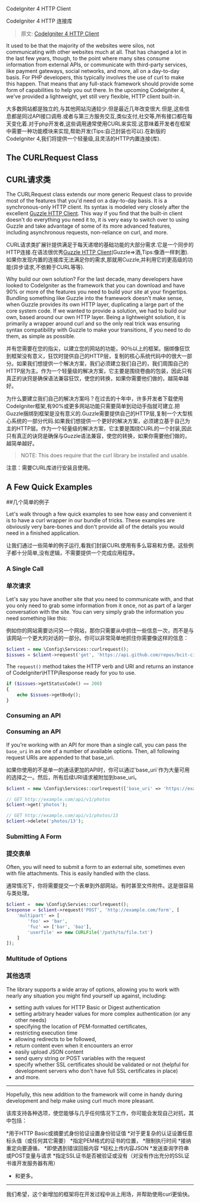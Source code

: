 CodeIgniter 4 HTTP Client

CodeIgniter 4 HTTP 连接库

> 原文: [CodeIgniter 4 HTTP Client](http://blog.newmythmedia.com/blog/show/2016-04-18_CodeIgniter_4_HTTP_Client)

It used to be that the majority of the websites were silos, not communicating with other websites much at all. That has changed a lot in the last few years, though, to the point where many sites consume information from external APIs, or communicate with third-party services, like payment gateways, social networks, and more, all on a day-to-day basis. For PHP developers, this typically involves the use of curl to make this happen. That means that any full-stack framework should provide some form of capabilities to help you out there. In the upcoming CodeIgniter 4, we've provided a lightweight, yet still very flexible, HTTP client built-in.

大多数网站都是独立的,与其他网站沟通较少.但是最近几年改变很大.但是,这些信息都是同过API接口调用.或者与第三方服务交互,类似支付,社交等,所有接口都在每天变化着.对于php开发者,这些调用通常使用CURL来实现.这意味着开发者在框架中需要一种功能模块来实现,帮助开发(Tips:自己封装也可以).在新版的CodeIgniter 4,我们将提供一个轻量级,且灵活的HTTP内置连接(库).

## The CURLRequest Class

## CURL请求类

The CURLRequest class extends our more generic Request class to provide most of the features that you'd need on a day-to-day basis. It is a synchronous-only HTTP client. Its syntax is modeled very closely after the excellent [Guzzle HTTP Client](http://docs.guzzlephp.org/en/latest/). This way if you find that the built-in client doesn't do everything you need it to, it is very easy to switch over to using Guzzle and take advantage of some of its more advanced features, including asynchronous requests, non-reliance on curl, and more.

CURL请求类扩展针提供满足于每天递增的基础功能的大部分需求.它是一个同步的HTTP连接.在语法很优秀[Guzzle HTTP Client](http://docs.guzzlephp.org/en/latest/)(Guzzle=>酒,Tips:像酒一样刺激).如果你发现内置的连接库无法满足你的需求,那就用Cuzzle,并利用它的更高级的功能(异步请求,不依赖于CURL等等).


Why build our own solution? For the last decade, many developers have looked to CodeIgniter as the framework that you can download and have 90% or more of the features you need to build your site at your fingertips. Bundling something like Guzzle into the framework doesn't make sense, when Guzzle provides its own HTTP layer, duplicating a large part of the core system code. If we wanted to provide a solution, we had to build our own, based around our own HTTP layer. Being a lightweight solution, it is primarily a wrapper around curl and so the only real trick was ensuring syntax compatibility with Guzzle to make your transitions, if you need to do them, as simple as possible.

并有您需要在您的指尖，以建立您的网站的功能，90％以上的框架。捆绑像狂饮到框架没有意义，狂饮时提供自己的HTTP层，复制的核心系统代码中的很大一部分。如果我们想提供一个解决方案，我们必须建立我们自己的，我们周围自己的HTTP层为主。作为一个轻量级的解决方案，它主要是围绕卷曲的包装，因此只有真正的诀窍是确保语法兼容狂饮，使您的转换，如果你需要他们做的，越简单越好。

为什么要建立我们自己的解决方案吗？在过去的十年中，许多开发者下载使用CodeIgniter框架,有90%或更多网站功能只需要简单到动动手指就可建立.把Guzzle捆绑到框架是没有意义的.Guzzle需要提供自己的HTTP层,复制一个大型核心系统的一部分代码.如果我们想提供一个更好的解决方案，必须建立基于自己为主的HTTP层。作为一个轻量级的解决方案，它主要是围绕CURL的一个封装,因此只有真正的诀窍是确保与Guzzle语法兼容，使您的转换，如果你需要他们做的，越简单越好。

> NOTE: This does require that the curl library be installed and usable.

注意：需要CURL库进行安装且使用。

## A Few Quick Examples

##几个简单的例子

Let's walk through a few quick examples to see how easy and convenient it is to have a curl wrapper in our bundle of tricks. These examples are obviously very bare-bones and don't provide all of the details you would need in a finished application.

让我们通过一些简单的例子运行,看我们封装CURL使用有多么容易和方便。这些例子都十分简单,没有逻辑，不需要提供一个完成应用程序。

### A Single Call

### 单次请求

Let's say you have another site that you need to communicate with, and that you only need to grab some information from it once, not as part of a larger conversation with the site. You can very simply grab the information you need something like this:

例如你的网站需要访问另一个网站，那你只需要从中抓住一些信息一次，而不是与该网站一个更大的对话的一部分。你可以非常简单地抓住你需要像这样的信息：

```php
$client = new \Config\Services::curlrequest();
$issues = $client->request('get', 'https://api.github.com/repos/bcit-ci/CodeIgniter/issues');
```

The `request()` method takes the HTTP verb and URI and returns an instance of CodeIgniter\HTTP\Response ready for you to use.

```php
if ($issues->getStatusCode() == 200)
{
    echo $issues->getBody();
}
```

### Consuming an API

### Consuming an API

If you're working with an API for more than a single call, you can pass the `base_uri` in as one of a number of available options. Then, all following request URIs are appended to that base_uri.

如果你使用的不是单一的通话更加的API时，你可以通过'base_uri`作为大量可用的选择之一。然后，所有后续URI请求被附加到base_uri。

```php
$client = new \Config\Services::curlrequest(['base_uri' => 'https://example.com/api/v1/']);

// GET http://example.com/api/v1/photos
$client->get('photos');

// GET http://example.com/api/v1/photos/13
$client->delete('photos/13');
```

### Submitting A Form

### 提交表单

Often, you will need to submit a form to an external site, sometimes even with file attachments. This is easily handled with the class.

通常情况下，你将需要提交一个表单到外部网站，有时甚至文件附件。这是很容易与类处理。

```php
$client =  new \Config\Servies::curlrequest();
$response = $client->request('POST', 'http://example.com/form', [
    'multipart' => [
        'foo' => 'bar',
        'fuz' => ['bar', 'baz'],
        'userfile' => new CURLFile('/path/to/file.txt')
    ]
]);
```

### Multitude of Options

### 其他选项


The library supports a wide array of options, allowing you to work with nearly any situation you might find yourself up against, including:

*   setting auth values for HTTP Basic or Digest authentication
*   setting arbitrary header values for more complex authentication (or any other needs)
*   specifying the location of PEM-formatted certificates,
*   restricting execution time
*   allowing redirects to be followed,
*   return content even when it encounters an error
*   easily upload JSON content
*   send query string or POST variables with the request
*   specify whether SSL certificates should be validated or not (helpful for development servers who don't have full SSL certificates in place)
*   and more.

___

Hopefully, this new addition to the framework will come in handy during development and help make using curl much more pleasant.

该库支持各种选项，使您能够与几乎任何情况下工作，你可能会发现自己对抗，其中包括：

*用于HTTP Basic或摘要式身份验证设置身份验证值
*对于更复杂的认证设置任意标头值（或任何其它需要）
*指定PEM格式的证书的位置，
*限制执行时间
*接纳重定向要遵循，
*即使遇到错误回报内容
*轻松上传内容JSON
*发送查询字符串或POST变量与请求
*指定SSL证书是否被验证或没有（对没有作出充分的SSL证书谁开发服务器有用）
* 和更多。

___

我们希望，这个新增加的框架将在开发过程中派上用场，并帮助使用curl更愉快。
